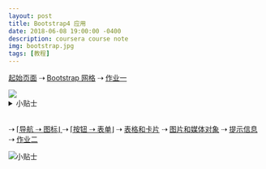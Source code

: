 ```yaml
---
layout: post
title: Bootstrap4 应用
date: 2018-06-08 19:00:00 -0400
description: coursera course note
img: bootstrap.jpg
tags: [教程]
---
```


<style>
    .image{
      position: relative;
    }
    .image a{
      display: block;      
      position: absolute;
    }
</style>



<!--<a href="{{ site.url }}{{ site.baseurl }}/exercise/attempt/index.html" target="_blank">练习</a>-->


<a href="{{ site.url }}{{ site.baseurl }}/exercise/0-template/index.html" target="_blank">起始页面</a>  ⇢ <a href="{{ site.url }}{{ site.baseurl }}/exercise/1-grid/index.html" target="_blank">Bootstrap 网格</a> ⇢ <a href="{{ site.url }}{{ site.baseurl }}/exercise/Assignment1/aboutus.html" target="_blank">作业一</a>




<div class="image">
  <img src="{{ site.url }}{{ site.baseurl }}/assets/img/content/exercise/1.jpg" >
  <a href="{{ site.url }}{{ site.baseurl }}/exercise/0-template/index.html" target="_blank" style="top: 0%; left: 5%; width: 50%; height: 100%;"></a>
  <a href="{{ site.url }}{{ site.baseurl }}/exercise/1-grid/index.html" target="_blank" style="top: 0%; left: 60%; width: 20%; height: 100%;"></a>
</div>


<details>
    <summary>小贴士</summary>
    <ul>
        <li>Click <a href="https://getbootstrap.com/docs/4.0/getting-started/introduction/" target="_blank">here</a> for Bootstrap4 CSS and Javascript link</li>
        <li>The header background is <strong>#9575CD</strong> and footer background is <strong>#D1C4E9</strong></li>
        <li>Master <code>align-items-center</code>, <code>align-self-center</code>, <code>justify-content-center</code></li>
        <li>Use <code>d-none</code> and <code>d-sm-block</code> to hide content on extra small screen</li>
    </ul>
</details>


<br>


⇢ <a href="{{ site.url }}{{ site.baseurl }}/exercise/2-nav/index.html" target="_blank">⌈导航 ⇢ 图标⌋ </a> ⇢ <a href="{{ site.url }}{{ site.baseurl }}/exercise/3-btn-and-form/contactus.html" target="_blank">⌈按钮 ⇢ 表单⌋</a> ⇢ <a href="{{ site.url }}{{ site.baseurl }}/exercise/4-tables-and-cards/aboutus.html" target="_blank">表格和卡片</a> ⇢ <a href="{{ site.url }}{{ site.baseurl }}/exercise/5-images/index.html" target="_blank">图片和媒体对象</a> ⇢ <a href="{{ site.url }}{{ site.baseurl }}/exercise/6-badges/index.html" target="_blank">提示信息</a> ⇢ <a href="{{ site.url }}{{ site.baseurl }}/exercise/Assignment2/index.html" target="_blank">作业二


<div class="image">
  <img src="{{ site.url }}{{ site.baseurl }}/assets/img/content/exercise/2.jpg">
  <a href="{{ site.url }}{{ site.baseurl }}/exercise/3-btn-and-form/contactus.html" target="_blank" style="top: 0%; left: 0%; width: 30%; height: 100%;"></a>
  <a href="{{ site.url }}{{ site.baseurl }}/exercise/4-tables-and-cards/aboutus.html" target="_blank" style="top: 0%; left: 36%; width: 20%; height: 100%;"></a>
    <a href="{{ site.url }}{{ site.baseurl }}/exercise/Assignment2/index.html" target="_blank" style="top: 0%; left: 65%; width: 20%; height: 100%;"></a>
</div>


<details>
    <summary>小贴士</summary>
    <ul>
        <li>Click <a href="https://cdnjs.com/libraries/font-awesome" target="_blank">here</a> for Font Awesome CSS and <a href="https://cdnjs.com/libraries/bootstrap-social" target="_blank">here</a> for Bootstrap Social CSS</li>
        <li>The navbar background is <strong>#512DA8</strong></li>
    </ul>
</details>

<br>



<!--
⇢ <a href="{{ site.url }}{{ site.baseurl }}/exercise/Tabs/aboutus.html" target="_blank">标签页</a> ⇢ <a href="{{ site.url }}{{ site.baseurl }}/exercise/Accordion/aboutus.html" target="_blank">手风琴菜单</a> ⇢ <a href="{{ site.url }}{{ site.baseurl }}/exercise/Tooltip-and-Modal/index.html" target="_blank">提示框</a>  ⇢ <a href="{{ site.url }}{{ site.baseurl }}/exercise/Carousel/index.html" target="_blank">轮播</a> ⇢ <a href="{{ site.url }}{{ site.baseurl }}/exercise/Assignment3/index.html" target="_blank">作业三</a>
-->


